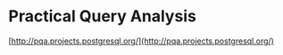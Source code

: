 <!--
id: 18569845
link: http://tumblr.atmos.org/post/18569845/practical-query-analysis
slug: practical-query-analysis
date: Tue Nov 06 2007 11:36:45 GMT-0800 (PST)
publish: 2007-11-06
tags: 
title: Practical Query Analysis
-->


Practical Query Analysis
========================

[http://pqa.projects.postgresql.org/](http://pqa.projects.postgresql.org/)

